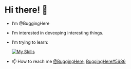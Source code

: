 # Hi there! 👋
- I’m @BuggingHere
- I’m interested in deveoping interesting things.
- I’m trying to learn:

    [![My Skills](https://skillicons.dev/icons?i=js,java&theme=dark)](https://skillicons.dev)
- 📫 How to reach me [@BuggingHere](https://twitter.com/BuggingHere), [BuggingHere#5686](https://discord.com/users/1003239581480665119)

<!---
BuggingHere/BuggingHere is a ✨ special ✨ repository because its `README.md` (this file) appears on your GitHub profile.
You can click the Preview link to take a look at your changes. --->

